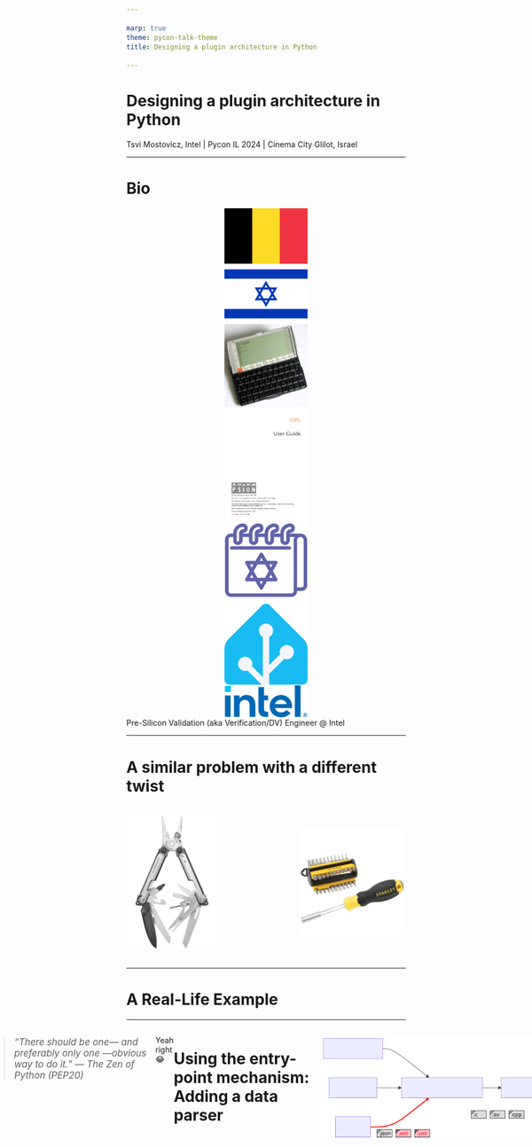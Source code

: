 ```yaml
---

marp: true
theme: pycon-talk-theme
title: Designing a plugin architecture in Python

---
```


# Designing a plugin architecture in Python

Tsvi Mostovicz, Intel | Pycon IL 2024 | Cinema City Glilot, Israel

---

# Bio

<div class="image-container">

  <div style="display: flex; flex-direction: column; align-items: center;" data-marpit-fragment="1">
  <img src="assets/belgium-flag.svg" alt="Belgium Flag" class="image-item" style="width: 150px; height: 100px;">
  <img src="assets/israel-flag.png" alt="Israel Flag" class="image-item" style="width: 150px; height: auto;">
  </div>

  <div style="display: flex; flex-direction: column; align-items: center;" data-marpit-fragment="2">
    <img src="assets/psion5.jpg" alt="Psion 5" class="image-item" style="width: 150px; height: 150px;">
    <img src="assets/opl-docs.png" alt="OPL Docs" class="image-item" style="width: 150px; height: auto;">
  </div>

  <div style="display: flex; flex-direction: column; align-items: center;" data-marpit-fragment="3">
  <img src="assets/jewish-calendar.png" alt="Jewish Calendar Logo" class="image-item" style="width: 150px; height: 150px;">
  <img src="assets/home-assistant.png" alt="Home Assistant Logo" class="image-item" style="width: 150px; height: 150px;">
  </div>

  <div style="display: flex; flex-direction: column; align-items: center;" data-marpit-fragment="5">
    <img src="assets/intel.png" alt="Intel Logo" class="image-item" style="width: 150px; height: auto;">
  </div>

  <div data-marpit-fragment="6">
    Pre-Silicon Validation (aka Verification/DV) Engineer @ Intel
  </div>
</div>

---

<!--
- The multitool approach - a single tool handles multiple cases
- The multibit screwdriver approach - a single tool can be used in a variety of confiugrations, not all of which are maintained or created by the same person
-->

# A similar problem with a different twist

<div style="display: flex; align-items: center; justify-content: center; gap:150px">

<div data-marpit-fragment="1">

![height:450px](assets/multitool.jpg)
</div>

<div data-marpit-fragment="2">

![height:450px](assets/multibit-screwdriver.jpg)
</div>

</div>

---

# A Real-Life Example

---

<span style="display: flex; justify-content: center">

![height:500px](./assets/codegen-step-1.svg)
</span>

---

<span style="display: flex; justify-content: center">

![height:500px](./assets/codegen-step-2.svg)
</span>

---

<!--
PAUSE - Consider the following:
  - Which parts could be extended?
-->

<span style="display: flex; justify-content: center">

![height:500px](./assets/codegen-step-3.svg)
</span>

---

# Leveraging importlib to dynamically import additional Jinja filters

---

<!--
Before we move on, we need to explain a little more about Jinja.
-->

<span style="display: flex; justify-content: center">

![height:500px](./assets/codegen-step-4.svg)
</span>

---

<!--
Expand on filters. upper is a filter...

In the next slides we will create a new Jinja filter
We'll then demonstrate how to import it dynamically and register it as part of the Jinja environment.
-->

# Jinja templates and filters

* Jinja is a templating engine built on Python
* Widely used by open-source projects (Django, Ansible, Home Assistant)
* Filters are python methods that can be used in a template

<div data-marpit-fragment="1">

```jinja no-line-number title:"Jinja code"
{% set name = "tsvi" %}
Hello {{ name | upper }}! {# upper is a filter #}
```

</div>
<div data-marpit-fragment="2">

```text no-line-number title:"Output"
Hello TSVI!
```

</div>

---

# Adding a new Jinja filter

<div data-marpit-fragment="1">

```jinja no-line-number title:"Jinja code"
{{ "variable name" | camel }}
```

```text no-line-number title:"Output"
variableName
```

</div>

<div data-marpit-fragment="1">

```python title:"Filter implementation"
def camel(text: str) -> str:
    """Return the given string as camelCase."""
    capitalized = capwords(text, sep=" ").replace(" ", "")
    return capitalized[0].lower() + capitalized[1:]
```

</div>

---

<!-- 
importlib - the implementation of import

Create a ModuleSpec based on file location
Create a module object from spec
-->

# How can we import this dynamically? (Lookup)

<div data-marpit-fragment="1">

```python title:"Getting the filters" highlight:1,6-7
from importlib import util
from inspect import getmembers, isfunction

def get_filters(filter_file: Path) -> dict[str, Callable]:
    """Return a dictionary of dynamically loaded filters."""
    spec = util.spec_from_file_location(filter_file.stem, filter_file)
    filter_module = util.module_from_spec(spec)
    spec.loader.exec_module(filter_module)
    members = dict(getmembers(filter_module, isfunction))
    return members
```

</div>

---

<!--
Execute the module in its own namespace
-->

# How can we import this dynamically? (Lookup)

```python title:"Getting the filters" highlight:8
from importlib import util
from inspect import getmembers, isfunction

def get_filters(filter_file: Path) -> dict[str, Callable]:
    """Return a dictionary of dynamically loaded filters."""
    spec = util.spec_from_file_location(filter_file.stem, filter_file)
    filter_module = util.module_from_spec(spec)
    spec.loader.exec_module(filter_module)
    members = dict(getmembers(filter_module, isfunction))
    return members
```

---

<!--
inspect - inspect live objects
getmembers - get members of an object
isfunction - check if an object is a function
-->

# How can we import this dynamically? (Lookup)

```python title:"Getting the filters" highlight:2,9
from importlib import util
from inspect import getmembers, isfunction

def get_filters(filter_file: Path) -> dict[str, Callable]:
    """Return a dictionary of dynamically loaded filters."""
    spec = util.spec_from_file_location(filter_file.stem, filter_file)
    filter_module = util.module_from_spec(spec)
    spec.loader.exec_module(filter_module)
    members = dict(getmembers(filter_module, isfunction))
    return members
```

---

# Registering the filter

```python title:"Setup template environment" highlight:7
import jinja2

def setup_template_env(template_dir: Path, filter_file: Path):
    template_env = jinja2.Environment(
        loader=jinja2.FileSystemLoader(template_dir)
    )
    template_env.filters.update(get_filters(filter_file))
    return template_env
```

---

<div style="font-style: italic; font-size: 1.2em; color: #5C4D7D;">

> “There should be one— and preferably only one —obvious way to do it.”
> — The Zen of Python (PEP20)

</div>

<div data-marpit-fragment="1" style="margin-top: 1em;">
Yeah right 😂
</div>

---

# Using the entry-point mechanism: Adding a data parser

---

<!--
I'll show how to:
- create a data parser
- look it up and
- register it as part of our tool.
-->


<span style="display: flex; justify-content: center">

![height:500px](./assets/codegen-step-6.svg)
</span>

---

# Entry points

* Metadata that can be exposed by packages on installation

<div data-marpit-fragment="1">

- Syntax:

```toml no-line-number title:"pyproject.toml"
[project.entry-points.<group_name>]
<name> = <package_or_module>[:<object>[.<attr>[.<nested-attr>]*]]
```

</div>

<div data-marpit-fragment="2">

- When loaded, roughly translated to:

```python no-line-number title:"Entry points translation"
from <package_or_module> import <object>
parsed_value = <object>.<attr>.<nested_attr>
```

</div>

---

# Adding a new data parser

<div data-marpit-fragment="1">

```python title:"Parser implementation" no-line-number
"""parsers.py"""
import yaml

def parse_yaml(path: Path) -> dict[str, Any]:
    return yaml.safe_load(path.read_text())
```

</div>

<div data-marpit-fragment="2">

```toml no-line-number title:"pyproject.toml"
[project.entry-points.codegen-parsers]
yaml = "parsers:parse_yaml"
```

</div>

---

# Parsing a data file

```python title:"Parsing data using plugin" dim:2-4,6,8-10,14-17
from importlib.metadata import entry_points

from parsers import BUILTIN_PARSERS

discovered_parsers = entry_points(group='codegen-parsers')

def get_parser(data_file: Path) -> Callable:
    parser = BUILTIN_PARSERS.get(data_file.suffix)
    if parser:
        return parser
    parser_ep = discovered_parsers.get(data_file.suffix)
    if parser_ep:
        return parser_ep.load()

def parse_data(data_file: Path) -> dict[str, Any]:
    parse = get_parser(data_file)
    parse(data_file)
```

---

# Parsing a data file

```python title:"Parsing data full example" highlight:16
from importlib.metadata import entry_points

from parsers import BUILTIN_PARSERS

discovered_parsers = entry_points(group='codegen-parsers')

def get_parser(data_file: Path) -> Callable:
    parser = BUILTIN_PARSERS.get(data_file.suffix)
    if parser:
        return parser
    parser_ep = discovered_parsers.get(data_file.suffix)
    if parser_ep:
        return parser_ep.load()

def parse_data(data_file: Path) -> dict[str, Any]:
    parse = get_parser(data_file)
    parse(data_file)
```

---

# Recap

* Why?
    * Extensibility
    * Remove the maintenance burden
* What?
    * Lookup & Registration
* How?
    * Simple dynamic import using importlib
    * Use importlib's metadata entry points

---

# Thank you

<div style="display: flex; align-items: center; justify-content: center;">

<div style="text-align: center; margin-right: 20px; margin-top: 75px;">
<img src="assets/linkedin-qr.png" style="height: 150px; border: 2px solid #0077b5; border-radius: 10px;">
<br><b>LinkedIn:</b> <a href="https://linkedin.com/in/tsvim">linkedin.com/in/tsvim</a>
</div>

<div style="text-align: center; margin-left: 20px; margin-top: 75px;">
<img src="assets/github-qr.png" style="height: 150px; border: 2px solid #333; border-radius: 10px;">
<br><b>GitHub:</b> <a href="https://github.com/tsvi">github.com/tsvi</a>
</div>

</div>

---

# Resources

- Jinja - https://jinja.palletsprojects.com/
- Plugin packaging - https://packaging.python.org/en/latest/guides/creating-and-discovering-plugins/
- Entry Points - https://setuptools.pypa.io/en/latest/userguide/entry_point.html
- Other ways of implementing:
    - [Youtube - ArjanCodes - Why the Plugin Architecture Gives You CRAZY Flexibility](https://www.youtube.com/watch?v=iCE1bDoit9Q)
    - Rodney Ragan - How I wrote a Python app that can be extended with plugins - [Part 1][art-part-1] / [Part 2][art-part-2] / [Part 3][art-part-3]

[art-part-1]: https://medium.com/@rodney_ragan/how-i-wrote-a-python-app-that-can-be-extended-with-plugins-part-1-2ddfd4ec5258
[art-part-2]: https://medium.com/@rodney_ragan/how-i-wrote-a-python-app-that-can-be-extended-with-plugins-part-2-4f91c1f27022
[art-part-3]: https://medium.com/@rodney_ragan/how-i-wrote-a-python-app-that-can-be-extended-with-plugins-part-3-eab895d35204